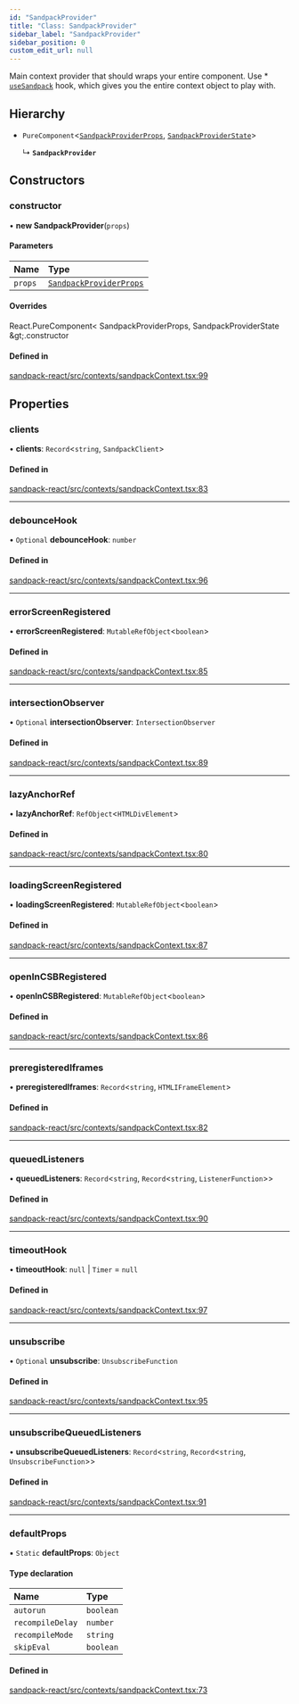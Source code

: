```yaml
---
id: "SandpackProvider"
title: "Class: SandpackProvider"
sidebar_label: "SandpackProvider"
sidebar_position: 0
custom_edit_url: null
---
```


Main context provider that should wraps your entire component.
Use * [`useSandpack`](/api/react/hooks/#usesandpack) hook, which gives you the entire context object to play with.

## Hierarchy

- `PureComponent`<[`SandpackProviderProps`](../interfaces/SandpackProviderProps), [`SandpackProviderState`](../interfaces/SandpackProviderState)\>

  ↳ **`SandpackProvider`**

## Constructors

### constructor

• **new SandpackProvider**(`props`)

#### Parameters

| Name | Type |
| :------ | :------ |
| `props` | [`SandpackProviderProps`](../interfaces/SandpackProviderProps) |

#### Overrides

React.PureComponent&lt;
  SandpackProviderProps,
  SandpackProviderState
\&gt;.constructor

#### Defined in

[sandpack-react/src/contexts/sandpackContext.tsx:99](https://github.com/codesandbox/sandpack/blob/ce1032c/sandpack-react/src/contexts/sandpackContext.tsx#L99)

## Properties

### clients

• **clients**: `Record`<`string`, `SandpackClient`\>

#### Defined in

[sandpack-react/src/contexts/sandpackContext.tsx:83](https://github.com/codesandbox/sandpack/blob/ce1032c/sandpack-react/src/contexts/sandpackContext.tsx#L83)

___

### debounceHook

• `Optional` **debounceHook**: `number`

#### Defined in

[sandpack-react/src/contexts/sandpackContext.tsx:96](https://github.com/codesandbox/sandpack/blob/ce1032c/sandpack-react/src/contexts/sandpackContext.tsx#L96)

___

### errorScreenRegistered

• **errorScreenRegistered**: `MutableRefObject`<`boolean`\>

#### Defined in

[sandpack-react/src/contexts/sandpackContext.tsx:85](https://github.com/codesandbox/sandpack/blob/ce1032c/sandpack-react/src/contexts/sandpackContext.tsx#L85)

___

### intersectionObserver

• `Optional` **intersectionObserver**: `IntersectionObserver`

#### Defined in

[sandpack-react/src/contexts/sandpackContext.tsx:89](https://github.com/codesandbox/sandpack/blob/ce1032c/sandpack-react/src/contexts/sandpackContext.tsx#L89)

___

### lazyAnchorRef

• **lazyAnchorRef**: `RefObject`<`HTMLDivElement`\>

#### Defined in

[sandpack-react/src/contexts/sandpackContext.tsx:80](https://github.com/codesandbox/sandpack/blob/ce1032c/sandpack-react/src/contexts/sandpackContext.tsx#L80)

___

### loadingScreenRegistered

• **loadingScreenRegistered**: `MutableRefObject`<`boolean`\>

#### Defined in

[sandpack-react/src/contexts/sandpackContext.tsx:87](https://github.com/codesandbox/sandpack/blob/ce1032c/sandpack-react/src/contexts/sandpackContext.tsx#L87)

___

### openInCSBRegistered

• **openInCSBRegistered**: `MutableRefObject`<`boolean`\>

#### Defined in

[sandpack-react/src/contexts/sandpackContext.tsx:86](https://github.com/codesandbox/sandpack/blob/ce1032c/sandpack-react/src/contexts/sandpackContext.tsx#L86)

___

### preregisteredIframes

• **preregisteredIframes**: `Record`<`string`, `HTMLIFrameElement`\>

#### Defined in

[sandpack-react/src/contexts/sandpackContext.tsx:82](https://github.com/codesandbox/sandpack/blob/ce1032c/sandpack-react/src/contexts/sandpackContext.tsx#L82)

___

### queuedListeners

• **queuedListeners**: `Record`<`string`, `Record`<`string`, `ListenerFunction`\>\>

#### Defined in

[sandpack-react/src/contexts/sandpackContext.tsx:90](https://github.com/codesandbox/sandpack/blob/ce1032c/sandpack-react/src/contexts/sandpackContext.tsx#L90)

___

### timeoutHook

• **timeoutHook**: ``null`` \| `Timer` = `null`

#### Defined in

[sandpack-react/src/contexts/sandpackContext.tsx:97](https://github.com/codesandbox/sandpack/blob/ce1032c/sandpack-react/src/contexts/sandpackContext.tsx#L97)

___

### unsubscribe

• `Optional` **unsubscribe**: `UnsubscribeFunction`

#### Defined in

[sandpack-react/src/contexts/sandpackContext.tsx:95](https://github.com/codesandbox/sandpack/blob/ce1032c/sandpack-react/src/contexts/sandpackContext.tsx#L95)

___

### unsubscribeQueuedListeners

• **unsubscribeQueuedListeners**: `Record`<`string`, `Record`<`string`, `UnsubscribeFunction`\>\>

#### Defined in

[sandpack-react/src/contexts/sandpackContext.tsx:91](https://github.com/codesandbox/sandpack/blob/ce1032c/sandpack-react/src/contexts/sandpackContext.tsx#L91)

___

### defaultProps

▪ `Static` **defaultProps**: `Object`

#### Type declaration

| Name | Type |
| :------ | :------ |
| `autorun` | `boolean` |
| `recompileDelay` | `number` |
| `recompileMode` | `string` |
| `skipEval` | `boolean` |

#### Defined in

[sandpack-react/src/contexts/sandpackContext.tsx:73](https://github.com/codesandbox/sandpack/blob/ce1032c/sandpack-react/src/contexts/sandpackContext.tsx#L73)
